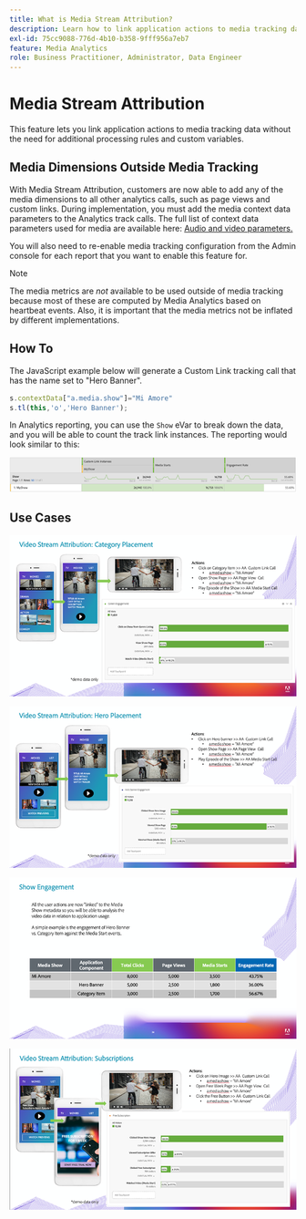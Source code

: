 ```yaml
---
title: What is Media Stream Attribution?
description: Learn how to link application actions to media tracking data without the need for additional processing rules and custom variables.
exl-id: 75cc9088-776d-4b10-b358-9fff956a7eb7
feature: Media Analytics
role: Business Practitioner, Administrator, Data Engineer
---
```

# Media Stream Attribution

This feature lets you link application actions to media tracking data without the need for additional processing rules and custom variables.

## Media Dimensions Outside Media Tracking

With Media Stream Attribution, customers are now able to add any of the media dimensions
to all other analytics calls, such as page views and custom links. During implementation,
you must add the media context data parameters to the Analytics track calls. The full list
of context data parameters used for media are available here: [Audio and video parameters.](/help/metrics-and-metadata/audio-video-parameters.md)

You will also need to re-enable media tracking configuration from the Admin console for each report that you want to enable this feature for.

>[!NOTE]
>
>The media metrics are _not_ available to be used outside of media tracking because most of these are computed by Media Analytics based on heartbeat events. Also, it is important that the media metrics not be inflated by different implementations.

## How To

The JavaScript example below will generate a Custom Link tracking call that has the name set to "Hero Banner".

```javascript
s.contextData["a.media.show"]="Mi Amore"
s.tl(this,'o','Hero Banner');
```

In Analytics reporting, you can use the `Show` eVar to break down the data, and you will be able to count the track link instances. The reporting would look similar to this:

![](/assets/myShow-rpt-1.png)

## Use Cases

![](/assets/vid-stream-attr-category.png)

![](/assets/vid-stream-attr-hero.png)

![](/assets/show-engagement.png)

![](/assets/vid-stream-attr-subs.png)
